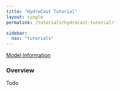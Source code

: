 ```yaml
---
title: "HydroCast Tutorial"
layout: single
permalink: /tutorials/hydrocast-tutorial/

sidebar:
  nav: "tutorials"
---
```


<a href="/model-info/hydrocast-model" class="btn btn--primary">Model Information</a>

### Overview
Todo
